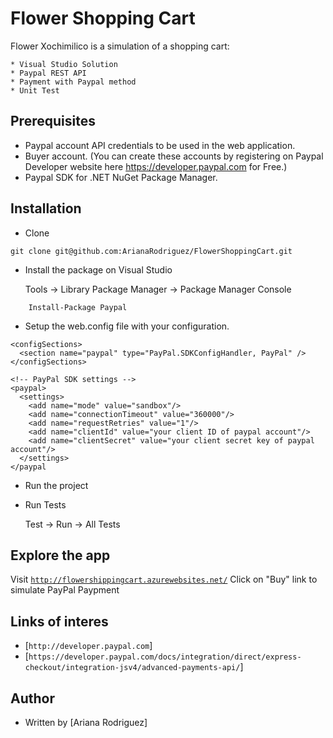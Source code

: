 # Flower Shopping Cart
Flower Xochimilico is a simulation of a shopping cart:

    * Visual Studio Solution
    * Paypal REST API
    * Payment with Paypal method
    * Unit Test

## Prerequisites
* Paypal account API credentials to be used in the web application.
* Buyer account. (You can create these accounts by registering on Paypal Developer website here https://developer.paypal.com for Free.)
* Paypal SDK for .NET NuGet Package Manager.

## Installation

* Clone 

```shell
git clone git@github.com:ArianaRodriguez/FlowerShoppingCart.git
```

* Install the package on Visual Studio

	Tools -> Library Package Manager -> Package Manager Console

```shell
	Install-Package Paypal
```

* Setup the web.config file with your configuration.

```config
<configSections>
  <section name="paypal" type="PayPal.SDKConfigHandler, PayPal" />
</configSections>

<!-- PayPal SDK settings -->
<paypal>
  <settings>
    <add name="mode" value="sandbox"/>
    <add name="connectionTimeout" value="360000"/>
    <add name="requestRetries" value="1"/>
    <add name="clientId" value="your client ID of paypal account"/>
    <add name="clientSecret" value="your client secret key of paypal account"/>
  </settings>
</paypal
```

* Run the project

* Run Tests

	Test -> Run -> All Tests
	
## Explore the app

Visit [`http://flowershippingcart.azurewebsites.net/`](http://flowershippingcart.azurewebsites.net/)
Click on "Buy" link to simulate PayPal Paypment
 

## Links of interes

* [`http://developer.paypal.com`]
* [`https://developer.paypal.com/docs/integration/direct/express-checkout/integration-jsv4/advanced-payments-api/`]


## Author

- Written by [Ariana Rodriguez]

